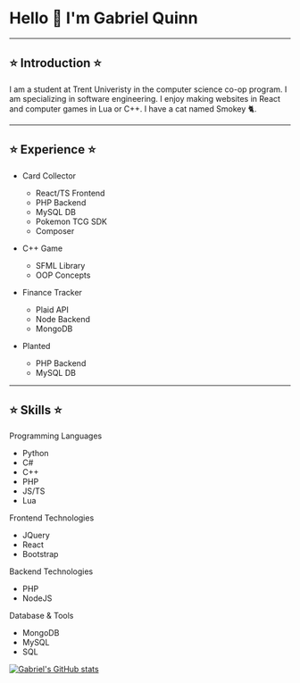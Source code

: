 # Hello 👋 I'm Gabriel Quinn
---

## ⭐ Introduction ⭐

I am a student at Trent Univeristy in the computer science co-op program. I am specializing in software engineering. I enjoy making websites in React and computer games in Lua or C++. I have a cat named Smokey 🐈. 

---

## ⭐ Experience ⭐

- Card Collector
  - React/TS Frontend
  - PHP Backend
  - MySQL DB
  - Pokemon TCG SDK
  - Composer

- C++ Game
  - SFML Library
  - OOP Concepts

- Finance Tracker
  - Plaid API
  - Node Backend
  - MongoDB

- Planted
  - PHP Backend
  - MySQL DB

---

## ⭐ Skills ⭐

Programming Languages
- Python
- C#
- C++
- PHP
- JS/TS
- Lua

Frontend Technologies
- JQuery
- React
- Bootstrap

Backend Technologies
- PHP
- NodeJS

Database & Tools
- MongoDB
- MySQL
- SQL

[![Gabriel's GitHub stats](https://github-readme-stats.vercel.app/api?username=GabrielQuinn)](https://github.com/GabrielQuinn/github-readme-stats)

